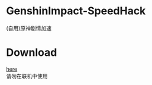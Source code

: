 # GenshinImpact-SpeedHack
(自用)原神剧情加速
<br>
# Download
[here](https://github.com/ALECX123/GenshinImpact-SpeedHack/releases/download/v0.1/GenshinImpact-SpeedHack-v0.1.zip)
<br>
请勿在联机中使用
